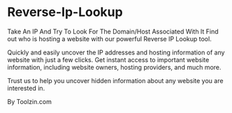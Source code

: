 # Reverse-Ip-Lookup

Take An IP And Try To Look For The Domain/Host Associated With It
Find out who is hosting a website with our powerful Reverse IP Lookup tool.

Quickly and easily uncover the IP addresses and hosting information of any website with just a few clicks. Get instant access to important website information, including website owners, hosting providers, and much more.

Trust us to help you uncover hidden information about any website you are interested in.

By Toolzin.com
